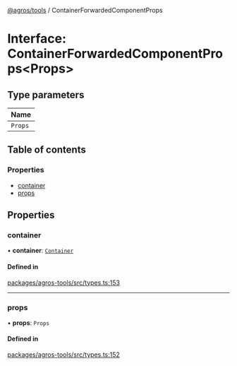 [@agros/tools](../index.md) / ContainerForwardedComponentProps

# Interface: ContainerForwardedComponentProps<Props\>

## Type parameters

| Name |
| :------ |
| `Props` |

## Table of contents

### Properties

- [container](ContainerForwardedComponentProps.md#container)
- [props](ContainerForwardedComponentProps.md#props)

## Properties

### <a id="container" name="container"></a> container

• **container**: [`Container`](Container.md)

#### Defined in

[packages/agros-tools/src/types.ts:153](https://github.com/agrosjs/agros/blob/17797cc/packages/agros-tools/src/types.ts#L153)

___

### <a id="props" name="props"></a> props

• **props**: `Props`

#### Defined in

[packages/agros-tools/src/types.ts:152](https://github.com/agrosjs/agros/blob/17797cc/packages/agros-tools/src/types.ts#L152)
